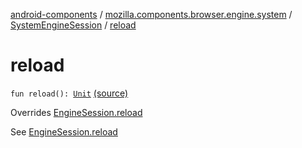 [android-components](../../index.md) / [mozilla.components.browser.engine.system](../index.md) / [SystemEngineSession](index.md) / [reload](./reload.md)

# reload

`fun reload(): `[`Unit`](https://kotlinlang.org/api/latest/jvm/stdlib/kotlin/-unit/index.html) [(source)](https://github.com/mozilla-mobile/android-components/blob/master/components/browser/engine-system/src/main/java/mozilla/components/browser/engine/system/SystemEngineSession.kt#L94)

Overrides [EngineSession.reload](../../mozilla.components.concept.engine/-engine-session/reload.md)

See [EngineSession.reload](../../mozilla.components.concept.engine/-engine-session/reload.md)

